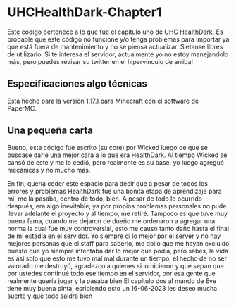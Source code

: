 # UHCHealthDark-Chapter1
Este código pertenece a lo que fue el capítulo uno de [UHC HealthDark](https://twitter.com/UhcHealthDark). 
Es probable que este código no funcione y/o tenga problemas para importar ya que está fuera de mantenimiento y no se piensa actualizar. Sietanse libres de utilizarlo.
Si te interesa el servidor, actualmente yo no estoy manejandolo más, pero puedes revisar su twitter en el hipervínculo de arriba!

## Especificaciones algo técnicas
Está hecho para la versión 1.17.1 para Minecraft con el software de PaperMC.

## Una pequeña carta

Bueno, este código fue escrito (su core) por Wicked luego de que se buscase darle una mejor cara a lo que era HealthDark. Al tiempo Wicked se cansó de este y me lo cedió, pero realmente es su base, yo luego agregué mecánicas y no mucho más.

En fin, quería ceder este espacio para decir que a pesar de todos los errores y problemas HealthDark fue una bonita etapa de aprendizaje para mi, me la pasaba, dentro de todo, bien. A pesar de todo lo ocurrido después, era algo inevitable, ya por propios problemas personales no pude llevar adelante el proyecto y al tiempo, me retiré. Tampoco es que tuve muy buena fama, cuando me dejaron de dueño me ordenaron a agregar una norma la cual fue muy controversial, esto me causo tanto daño hasta el final de mi estadía en el servidor. Yo siempre di lo mejor por el server y no hay mejores personas que el staff para saberlo, me dolió que me hayan excluido puesto que yo siempre intentaba dar lo mejor que podía, pero sabes, la vida es así solo que esto me tuvo mal mal durante un tiempo, el hecho de no ser valorado me destruyó, agradezco a quienes si lo hicieron y que sepan que por ustedes continué todo ese tiempo en el servidor, por esa gente que realmente quería jugar y la pasaba bien 
El capítulo dos al mando de Eve tiene muy buena pinta, esribiendo esto un 16-06-2023 les deseo mucha suerte y que todo saldra bien
